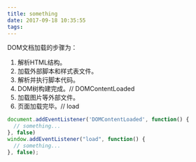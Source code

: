 ```yaml
---
title: something
date: 2017-09-18 10:35:55
tags:
---
```

DOM文档加载的步骤为：
1. 解析HTML结构。
2. 加载外部脚本和样式表文件。
3. 解析并执行脚本代码。
4. DOM树构建完成。// DOMContentLoaded
5. 加载图片等外部文件。
6. 页面加载完毕。// load

```javascript
document.addEventListener('DOMContentLoaded', function() {
  // something...
}, false)
window.addEventListener("load", function() {
  // something...
}, false);
```